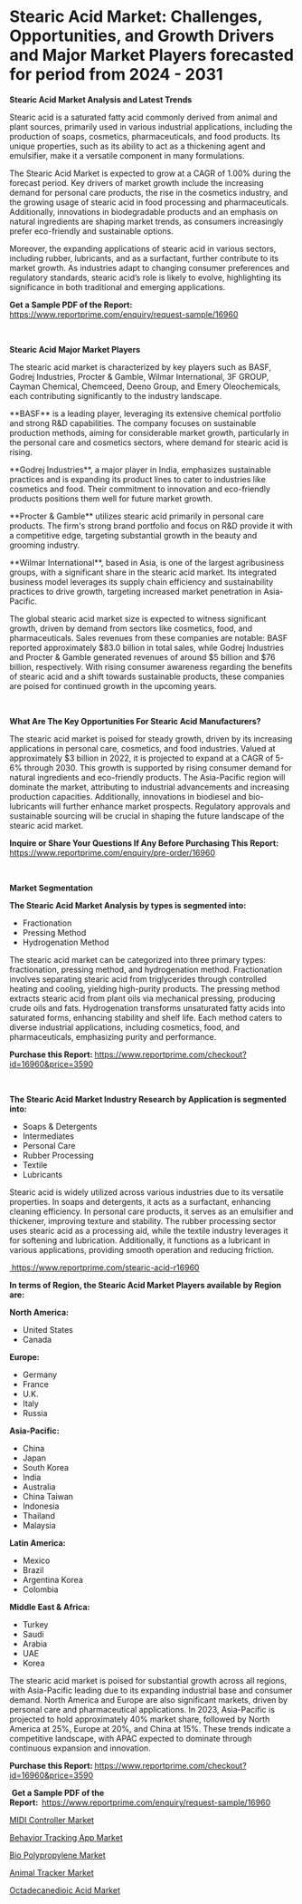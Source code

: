 <p><h1>Stearic Acid Market: Challenges, Opportunities, and Growth Drivers and Major Market Players forecasted for period from 2024 - 2031</h1></p><p><strong>Stearic Acid Market Analysis and Latest Trends</strong></p>
<p><p>Stearic acid is a saturated fatty acid commonly derived from animal and plant sources, primarily used in various industrial applications, including the production of soaps, cosmetics, pharmaceuticals, and food products. Its unique properties, such as its ability to act as a thickening agent and emulsifier, make it a versatile component in many formulations.</p><p>The Stearic Acid Market is expected to grow at a CAGR of 1.00% during the forecast period. Key drivers of market growth include the increasing demand for personal care products, the rise in the cosmetics industry, and the growing usage of stearic acid in food processing and pharmaceuticals. Additionally, innovations in biodegradable products and an emphasis on natural ingredients are shaping market trends, as consumers increasingly prefer eco-friendly and sustainable options.</p><p>Moreover, the expanding applications of stearic acid in various sectors, including rubber, lubricants, and as a surfactant, further contribute to its market growth. As industries adapt to changing consumer preferences and regulatory standards, stearic acid’s role is likely to evolve, highlighting its significance in both traditional and emerging applications.</p></p>
<p><strong>Get a Sample PDF of the Report:&nbsp;</strong> <a href="https://www.reportprime.com/enquiry/request-sample/16960?utm_campaign=5&utm_medium=2&utm_source=Github&utm_content=ia&utm_term=24112024&utm_id=stearic-acid">https://www.reportprime.com/enquiry/request-sample/16960</a></p>
<p>&nbsp;</p>
<p><strong>Stearic Acid Major Market Players</strong></p>
<p><p>The stearic acid market is characterized by key players such as BASF, Godrej Industries, Procter & Gamble, Wilmar International, 3F GROUP, Cayman Chemical, Chemceed, Deeno Group, and Emery Oleochemicals, each contributing significantly to the industry landscape.</p><p>**BASF** is a leading player, leveraging its extensive chemical portfolio and strong R&D capabilities. The company focuses on sustainable production methods, aiming for considerable market growth, particularly in the personal care and cosmetics sectors, where demand for stearic acid is rising. </p><p>**Godrej Industries**, a major player in India, emphasizes sustainable practices and is expanding its product lines to cater to industries like cosmetics and food. Their commitment to innovation and eco-friendly products positions them well for future market growth.</p><p>**Procter & Gamble** utilizes stearic acid primarily in personal care products. The firm's strong brand portfolio and focus on R&D provide it with a competitive edge, targeting substantial growth in the beauty and grooming industry.</p><p>**Wilmar International**, based in Asia, is one of the largest agribusiness groups, with a significant share in the stearic acid market. Its integrated business model leverages its supply chain efficiency and sustainability practices to drive growth, targeting increased market penetration in Asia-Pacific.</p><p>The global stearic acid market size is expected to witness significant growth, driven by demand from sectors like cosmetics, food, and pharmaceuticals. Sales revenues from these companies are notable: BASF reported approximately $83.0 billion in total sales, while Godrej Industries and Procter & Gamble generated revenues of around $5 billion and $76 billion, respectively. With rising consumer awareness regarding the benefits of stearic acid and a shift towards sustainable products, these companies are poised for continued growth in the upcoming years.</p></p>
<p>&nbsp;</p>
<p><strong>What Are The Key Opportunities For Stearic Acid Manufacturers?</strong></p>
<p><p>The stearic acid market is poised for steady growth, driven by its increasing applications in personal care, cosmetics, and food industries. Valued at approximately $3 billion in 2022, it is projected to expand at a CAGR of 5-6% through 2030. This growth is supported by rising consumer demand for natural ingredients and eco-friendly products. The Asia-Pacific region will dominate the market, attributing to industrial advancements and increasing production capacities. Additionally, innovations in biodiesel and bio-lubricants will further enhance market prospects. Regulatory approvals and sustainable sourcing will be crucial in shaping the future landscape of the stearic acid market.</p></p>
<p><strong>Inquire or Share Your Questions If Any Before Purchasing This Report:</strong> <a href="https://www.reportprime.com/enquiry/pre-order/16960?utm_campaign=5&utm_medium=2&utm_source=Github&utm_content=ia&utm_term=24112024&utm_id=stearic-acid">https://www.reportprime.com/enquiry/pre-order/16960</a></p>
<p>&nbsp;</p>
<p><strong>Market Segmentation</strong></p>
<p><strong>The Stearic Acid Market Analysis by types is segmented into:</strong></p>
<p><ul><li>Fractionation</li><li>Pressing Method</li><li>Hydrogenation Method</li></ul></p>
<p><p>The stearic acid market can be categorized into three primary types: fractionation, pressing method, and hydrogenation method. Fractionation involves separating stearic acid from triglycerides through controlled heating and cooling, yielding high-purity products. The pressing method extracts stearic acid from plant oils via mechanical pressing, producing crude oils and fats. Hydrogenation transforms unsaturated fatty acids into saturated forms, enhancing stability and shelf life. Each method caters to diverse industrial applications, including cosmetics, food, and pharmaceuticals, emphasizing purity and performance.</p></p>
<p><strong>Purchase this Report:&nbsp;</strong><a href="https://www.reportprime.com/checkout?id=16960&price=3590&utm_campaign=5&utm_medium=2&utm_source=Github&utm_content=ia&utm_term=24112024&utm_id=stearic-acid">https://www.reportprime.com/checkout?id=16960&price=3590</a></p>
<p>&nbsp;</p>
<p><strong>The Stearic Acid Market Industry Research by Application is segmented into:</strong></p>
<p><ul><li>Soaps & Detergents</li><li>Intermediates</li><li>Personal Care</li><li>Rubber Processing</li><li>Textile</li><li>Lubricants</li></ul></p>
<p><p>Stearic acid is widely utilized across various industries due to its versatile properties. In soaps and detergents, it acts as a surfactant, enhancing cleaning efficiency. In personal care products, it serves as an emulsifier and thickener, improving texture and stability. The rubber processing sector uses stearic acid as a processing aid, while the textile industry leverages it for softening and lubrication. Additionally, it functions as a lubricant in various applications, providing smooth operation and reducing friction.</p></p>
<p><a href="https://www.reportprime.com/stearic-acid-r16960?utm_campaign=5&utm_medium=2&utm_source=Github&utm_content=ia&utm_term=24112024&utm_id=stearic-acid">&nbsp;https://www.reportprime.com/stearic-acid-r16960</a></p>
<p><strong>In terms of Region, the Stearic Acid Market Players available by Region are:</strong></p>
<p>
    <p> <strong> North America: </strong>
        <ul>
            <li>United States</li>
            <li>Canada</li>
        </ul>
        </p> 
    <p> <strong> Europe: </strong>
        <ul>
            <li>Germany</li>
            <li>France</li>
            <li>U.K.</li>
            <li>Italy</li>
            <li>Russia</li>
        </ul>
        </p> 
    <p> <strong> Asia-Pacific: </strong>
        <ul>
            <li>China</li>
            <li>Japan</li>
            <li>South Korea</li>
            <li>India</li>
            <li>Australia</li>
            <li>China Taiwan</li>
            <li>Indonesia</li>
            <li>Thailand</li>
            <li>Malaysia</li>
        </ul>
        </p> 
    <p> <strong> Latin America: </strong>
        <ul>
            <li>Mexico</li>
            <li>Brazil</li>
            <li>Argentina Korea</li>
            <li>Colombia</li>
        </ul>
        </p> 
    <p> <strong> Middle East & Africa: </strong>
        <ul>
            <li>Turkey</li>
            <li>Saudi</li>
            <li>Arabia</li>
            <li>UAE</li>
            <li>Korea</li>
        </ul>
    </p>
    </p>
<p><p>The stearic acid market is poised for substantial growth across all regions, with Asia-Pacific leading due to its expanding industrial base and consumer demand. North America and Europe are also significant markets, driven by personal care and pharmaceutical applications. In 2023, Asia-Pacific is projected to hold approximately 40% market share, followed by North America at 25%, Europe at 20%, and China at 15%. These trends indicate a competitive landscape, with APAC expected to dominate through continuous expansion and innovation.</p></p>
<p><strong>Purchase this Report: </strong><a href="https://www.reportprime.com/checkout?id=16960&price=3590&utm_campaign=5&utm_medium=2&utm_source=Github&utm_content=ia&utm_term=24112024&utm_id=stearic-acid">https://www.reportprime.com/checkout?id=16960&price=3590</a></p>
<p>&nbsp;<strong>Get a Sample PDF of the Report:&nbsp;&nbsp;</strong><a href="https://www.reportprime.com/enquiry/request-sample/16960?utm_campaign=5&utm_medium=2&utm_source=Github&utm_content=ia&utm_term=24112024&utm_id=stearic-acid">https://www.reportprime.com/enquiry/request-sample/16960</a></p>
<p><strong></strong></p>
<p><p><a href="https://www.linkedin.com/pulse/global-midi-controller-market-comprehensive-analysis-size-gk0ge?utm_campaign=5&utm_medium=2&utm_source=Github&utm_content=ia&utm_term=24112024&utm_id=stearic-acid">MIDI Controller Market</a></p><p><a href="https://issuu.com/reportprime-2/docs/behavior-tracking-app-market-size-2_ca6eb02b42c727?utm_campaign=5&utm_medium=2&utm_source=Github&utm_content=ia&utm_term=24112024&utm_id=stearic-acid">Behavior Tracking App Market</a></p><p><a href="https://github.com/lylyparadise/Market-Research-Report-List-5/blob/main/bio-polypropylene-market.md?utm_campaign=5&utm_medium=2&utm_source=Github&utm_content=ia&utm_term=24112024&utm_id=stearic-acid">Bio Polypropylene Market</a></p><p><a href="https://issuu.com/reportprime-2/docs/animal-tracker-market-size-2030.ppt_0f76a38ffb9d76?utm_campaign=5&utm_medium=2&utm_source=Github&utm_content=ia&utm_term=24112024&utm_id=stearic-acid">Animal Tracker Market</a></p><p><a href="https://github.com/FlorianWolf90/Market-Research-Report-List-1/blob/main/octadecanedioic-acid-market.md?utm_campaign=5&utm_medium=2&utm_source=Github&utm_content=ia&utm_term=24112024&utm_id=stearic-acid">Octadecanedioic Acid Market</a></p></p>